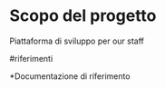 # Scopo del progetto

Piattaforma di sviluppo per our staff

#riferimenti

*Documentazione di riferimento